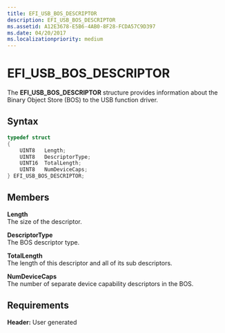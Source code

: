 ```yaml
---
title: EFI_USB_BOS_DESCRIPTOR
description: EFI_USB_BOS_DESCRIPTOR
ms.assetid: A12E3678-E5B6-4AB0-8F28-FCDA57C9D397
ms.date: 04/20/2017
ms.localizationpriority: medium
---
```


# EFI\_USB\_BOS\_DESCRIPTOR


The **EFI\_USB\_BOS\_DESCRIPTOR** structure provides information about the Binary Object Store (BOS) to the USB function driver.

## Syntax


```cpp
typedef struct
{
    UINT8   Length;
    UINT8   DescriptorType;
    UINT16  TotalLength;
    UINT8   NumDeviceCaps;
} EFI_USB_BOS_DESCRIPTOR;
```

## Members


<a href="" id="length"></a>**Length**  
The size of the descriptor.

<a href="" id="descriptortype"></a>**DescriptorType**  
The BOS descriptor type.

<a href="" id="totallength"></a>**TotalLength**  
The length of this descriptor and all of its sub descriptors.

<a href="" id="numdevicecaps"></a>**NumDeviceCaps**  
The number of separate device capability descriptors in the BOS.

## Requirements


**Header:** User generated

 

 




